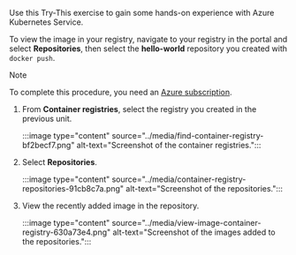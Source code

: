 Use this Try-This exercise to gain some hands-on experience with Azure Kubernetes Service.

To view the image in your registry, navigate to your registry in the portal and select **Repositories**, then select the **hello-world** repository you created with `docker push`.

> [!NOTE]
> To complete this procedure, you need an [Azure subscription](https://azure.microsoft.com/free/).

1.  From **Container registries**, select the registry you created in the previous unit.
    
    :::image type="content" source="../media/find-container-registry-bf2becf7.png" alt-text="Screenshot of the container registries.":::
    

2.  Select **Repositories**.
    
    :::image type="content" source="../media/container-registry-repositories-91cb8c7a.png" alt-text="Screenshot of the repositories.":::
    

3.  View the recently added image in the repository.
    
    :::image type="content" source="../media/view-image-container-registry-630a73e4.png" alt-text="Screenshot of the images added to the repositories.":::
    
